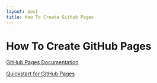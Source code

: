 ```yaml
---
layout: post
title: How To Create GitHub Pages
---
```


# How To Create GitHub Pages

[GitHub Pages Documentation](https://docs.github.com/ja/pages)

[Quickstart for GitHub Pages](https://docs.github.com/en/pages/quickstart)

